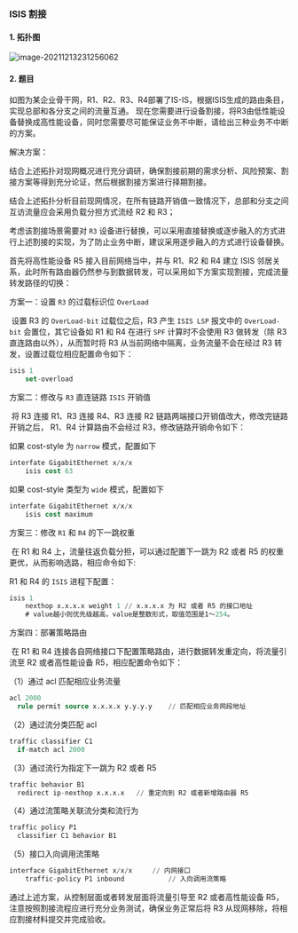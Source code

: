 ### ISIS 割接

#### 1. 拓扑图

![image-20211213231256062](https://s2.loli.net/2021/12/13/MqREVWay1gGFL6v.png)

#### 2. 题目

​	如图为某企业骨干网，R1、R2、R3、R4部署了IS-IS，根据ISIS生成的路由条目，实现总部和各分支之间的流量互通。 现在您需要进行设备割接，将R3由低性能设备替换成高性能设备，同时您需要尽可能保证业务不中断，请给出三种业务不中断的方案。

解决方案：

​	结合上述拓扑对现网概况进行充分调研，确保割接前期的需求分析、风险预案、割接方案等得到充分论证，然后根据割接方案进行择期割接。

结合上述拓扑分析目前现网情况，在所有链路开销值一致情况下，总部和分支之间互访流量应会采用负载分担方式流经 R2 和 R3；

考虑该割接场景需要对 `R3` 设备进行替换，可以采用直接替换或逐步融入的方式进行上述割接的实现，为了防止业务中断，建议采用逐步融入的方式进行设备替换。

首先将高性能设备 R5 接入目前网络当中，并与 R1、R2 和 R4 建立 ISIS 邻居关系，此时所有路由器仍然参与到数据转发，可以采用如下方案实现割接，完成流量转发路径的切换：

方案一：设置 `R3` 的过载标识位 `OverLoad`

​	设置 R3 的 `OverLoad-bit` 过载位之后，R3 产生 `ISIS LSP` 报文中的 `OverLoad-bit` 会置位，其它设备如 R1 和 R4 在进行 `SPF` 计算时不会使用 R3 做转发（除 R3 直连路由以外），从而暂时将 R3 从当前网络中隔离，业务流量不会在经过 R3 转发，设置过载位相应配置命令如下：

```sql
isis 1
	set-overload
```

方案二：修改与  `R3` 直连链路 `ISIS` 开销值

​	将 R3 连接 R1、R3 连接 R4、R3 连接 R2 链路两端接口开销值改大，修改完链路开销之后， R1、R4 计算路由不会经过 R3，修改链路开销命令如下：

如果 cost-style 为 `narrow` 模式，配置如下

```sql
interfate GigabitEthernet x/x/x
	isis cost 63
```

如果 cost-style 类型为 `wide` 模式，配置如下

```sql
interfate GigabitEthernet x/x/x
	isis cost maximum
```

方案三：修改 `R1` 和 `R4` 的下一跳权重

​	在 R1 和 R4 上，流量往返负载分担，可以通过配置下一跳为 R2 或者 R5 的权重更优，从而影响选路，相应命令如下:

R1 和 R4 的 `ISIS` 进程下配置：

```sql
isis 1
	nexthop x.x.x.x weight 1 // x.x.x.x 为 R2 或者 R5 的接口地址
	# value越小则优先级越高，value是整数形式，取值范围是1～254。
```

方案四：部署策略路由

​	在 R1 和 R4 连接各自网络接口下配置策略路由，进行数据转发重定向，将流量引流至 R2 或者高性能设备 R5，相应配置命令如下：

（1）通过 acl 匹配相应业务流量

```sql
acl 2000			
  rule permit source x.x.x.x y.y.y.y	// 匹配相应业务网段地址
```

（2）通过流分类匹配 acl

```sql
traffic classifier C1
  if-match acl 2000
```

（3）通过流行为指定下一跳为  R2 或者 R5

```sql
traffic behavior B1
  redirect ip-nexthop x.x.x.x	// 重定向到 R2 或者新增路由器 R5
```

（4）通过流策略关联流分类和流行为

```sql
traffic policy P1
  classifier C1 behavior B1 
```

（5）接口入向调用流策略

```sql
interface GigabitEthernet x/x/x		// 内网接口
	traffic-policy P1 inbound			// 入向调用流策略
```

通过上述方案，从控制层面或者转发层面将流量引导至 R2 或者高性能设备 R5，注意按照割接流程应进行充分业务测试，确保业务正常后将 R3 从现网移除，将相应割接材料提交并完成验收。

